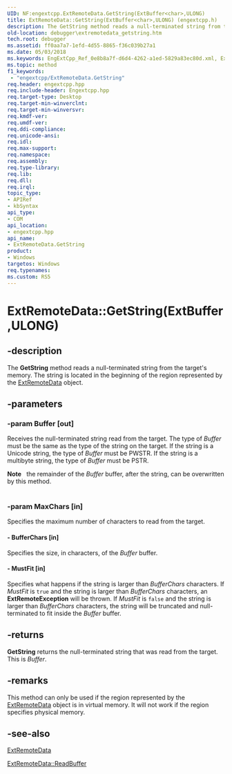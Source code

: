 ```yaml
---
UID: NF:engextcpp.ExtRemoteData.GetString(ExtBuffer<char>,ULONG)
title: ExtRemoteData::GetString(ExtBuffer<char>,ULONG) (engextcpp.h)
description: The GetString method reads a null-terminated string from the target's memory. The string is located in the beginning of the region represented by the ExtRemoteData object.
old-location: debugger\extremotedata_getstring.htm
tech.root: debugger
ms.assetid: ff0aa7a7-1efd-4d55-8865-f36c039b27a1
ms.date: 05/03/2018
ms.keywords: EngExtCpp_Ref_0e8b8a7f-d6d4-4262-a1ed-5829a83ec80d.xml, ExtRemoteData class [Windows Debugging],GetString method, ExtRemoteData.GetString, ExtRemoteData.GetString(ExtBuffer<char>,ULONG), ExtRemoteData::GetString, ExtRemoteData::GetString(ExtBuffer<char>,ULONG), GetString, GetString method [Windows Debugging], GetString method [Windows Debugging],ExtRemoteData class, debugger.extremotedata_getstring
ms.topic: method
f1_keywords:
 - "engextcpp/ExtRemoteData.GetString"
req.header: engextcpp.hpp
req.include-header: Engextcpp.hpp
req.target-type: Desktop
req.target-min-winverclnt: 
req.target-min-winversvr: 
req.kmdf-ver: 
req.umdf-ver: 
req.ddi-compliance: 
req.unicode-ansi: 
req.idl: 
req.max-support: 
req.namespace: 
req.assembly: 
req.type-library: 
req.lib: 
req.dll: 
req.irql: 
topic_type:
- APIRef
- kbSyntax
api_type:
- COM
api_location:
- engextcpp.hpp
api_name:
- ExtRemoteData.GetString
product:
- Windows
targetos: Windows
req.typenames: 
ms.custom: RS5
---
```


# ExtRemoteData::GetString(ExtBuffer<char>,ULONG)


## -description


The <b>GetString</b> method reads a null-terminated string from the target's memory.  The string is located in the beginning of the region represented by the <a href="https://docs.microsoft.com/windows-hardware/drivers/ddi/content/engextcpp/nf-engextcpp-extremotedata-extremotedata(pcstr_ulong64_ulong)">ExtRemoteData</a> object.


## -parameters




### -param Buffer [out]

Receives the null-terminated string read from the target.  The type of <i>Buffer</i> must be the same as the type of the string on the target.  If the string is a Unicode string, the type of <i>Buffer</i> must be PWSTR.  If the string is a multibyte string, the type of <i>Buffer</i> must be PSTR.

<div class="alert"><b>Note</b>   the remainder of the <i>Buffer</i> buffer, after the string, can be overwritten by this method.</div>
<div> </div>

### -param MaxChars [in]

Specifies the maximum number of characters to read from the target.


#### - BufferChars [in]

Specifies the size, in characters, of the <i>Buffer</i> buffer.


#### - MustFit [in]

Specifies what happens if the string is larger than <i>BufferChars</i> characters.  If <i>MustFit</i> is <code>true</code> and the string is larger than <i>BufferChars</i> characters, an <b>ExtRemoteException</b> will be thrown.  If <i>MustFit</i> is <code>false</code> and the string is larger than <i>BufferChars</i> characters, the string will be truncated and null-terminated to fit inside the <i>Buffer</i> buffer.


## -returns



<b>GetString</b> returns the null-terminated string that was read from the target.  This is <i>Buffer</i>.




## -remarks



This method can only be used if the region represented by the <a href="https://docs.microsoft.com/windows-hardware/drivers/ddi/content/engextcpp/nf-engextcpp-extremotedata-extremotedata(pcstr_ulong64_ulong)">ExtRemoteData</a> object is in virtual memory.  It will not work if the region specifies physical memory.




## -see-also




<a href="https://docs.microsoft.com/windows-hardware/drivers/ddi/content/engextcpp/nf-engextcpp-extremotedata-extremotedata(pcstr_ulong64_ulong)">ExtRemoteData</a>



<a href="https://docs.microsoft.com/windows-hardware/drivers/ddi/content/engextcpp/nf-engextcpp-extremotedata-readbuffer">ExtRemoteData::ReadBuffer</a>
 

 


